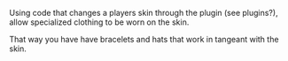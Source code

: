 Using code that changes a players skin through the plugin (see plugins?), allow specialized clothing to be worn on the skin.

That way you have have bracelets and hats that work in tangeant with the skin.
